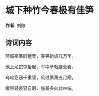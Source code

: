# 城下种竹今春极有佳笋

**作者**: 刘敞

## 诗词内容

环城密筿旧檀栾，春笋新成几万竿。

池上龙蛇惊蛰起，军中矛戟绕营看。

乌啼窈窈千重碧，风过萧萧五月寒。

缓带轻裘容自暇，屦綦多向此林端。

